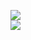 [![](https://img.shields.io/badge/Made%20With-Github%20Spray-lightgrey.svg?style=for-the-badge&logo=github)](https://github.com/Annihil/github-spray#2239)  
[![](https://i.imgur.com/2DrTn0Z.gif)](https://github.com/Annihil/github-spray)